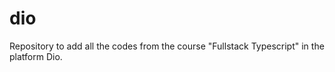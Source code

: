 # dio

Repository to add all the codes from the course "Fullstack Typescript" in the platform Dio. 
